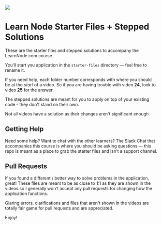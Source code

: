 [![](http://wes.io/kH9O/wowwwwwwwww.jpg)](https://LearnNode.com)

# Learn Node Starter Files + Stepped Solutions

These are the starter files and stepped solutions to accompany the LearnNode.com course.

You'll start you application in the `starter-files` directory — feel free to rename it.

If you need help, each folder number corresponds with where you should be at the *start* of a video. So if you are having trouble with video **24**, look to video **25** for the answer.

The stepped solutions are meant for you to apply on top of your existing code - they don't stand on their own. 

Not all videos have a solution as their changes aren't significant enough.

## Getting Help

Need some help? Want to chat with the other learners? The Slack Chat that accompanies this course is where you should be asking questions — this repo is meant as a place to grab the starter files and isn't a support channel.

## Pull Requests

If you found a different / better way to solve problems in the application, great! These files are meant to be as close to 1:1 as they are shown in the videos so I generally won't accept any pull requests for changing how the application functions.

Glaring errors, clarifications and files that aren't shown in the videos are totally fair game for pull requests and are appreciated.

Enjoy!

